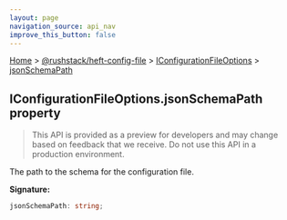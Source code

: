 ```yaml
---
layout: page
navigation_source: api_nav
improve_this_button: false
---
```



[Home](./index.md) &gt; [@rushstack/heft-config-file](./heft-config-file.md) &gt; [IConfigurationFileOptions](./heft-config-file.iconfigurationfileoptions.md) &gt; [jsonSchemaPath](./heft-config-file.iconfigurationfileoptions.jsonschemapath.md)

## IConfigurationFileOptions.jsonSchemaPath property

> This API is provided as a preview for developers and may change based on feedback that we receive. Do not use this API in a production environment.
>

The path to the schema for the configuration file.

<b>Signature:</b>

```typescript
jsonSchemaPath: string;
```
